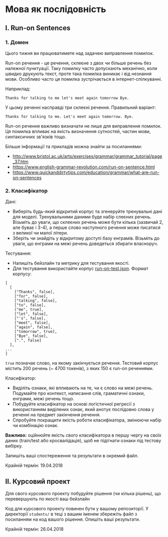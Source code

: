 # Мова як послідовність

## I. Run-on Sentences

### 1. Домен

Цього тижня ви працюватимете над задачею виправлення помилок.

Run-on речення - це речення, склеєне з двох чи більше речень без належної пунктуації. Таку помилку часто допускають механічно, коли швидко друкують текст, проте така помилка виникає і від незнання мови. Особливо часто ця помилка зустрічається в інтернет-спілкуванні.

Наприклад:
```
Thanks for talking to me let's meet again tomorrow Bye.
```

У цьому реченні насправді три склеєні речення. Правильний варіант:
```
Thanks for talking to me. Let's meet again tomorrow. Bye.
```

Run-on речення важливо визначати не лише для виправлення помилок. Ця помилка впливає на якість визначення сутностей, частин мови, синтаксичних зв'язків тощо.

Більше інформації та прикладів можна знайти за посиланнями:
- http://www.bristol.ac.uk/arts/exercises/grammar/grammar_tutorial/page_37.htm
- https://www.english-grammar-revolution.com/run-on-sentence.html
- https://www.quickanddirtytips.com/education/grammar/what-are-run-on-sentences

### 2. Класифікатор

Дані:
- Виберіть будь-який відкритий корпус та згенеруйте тренувальні дані для моделі. Тренувальними даними буде набір слеєних речень. Візьміть до уваги, що склеєних речень може бути кілька (зазвичай 2, але буває і 3-4), а перше слово наступного речення може писатися з великої чи малої літери.
- Зберіть чи знайдіть у відкритому доступі базу енграмів. Візьміть до уваги, що енграми на межі речень доведеться збирати власноруч.

Тестування:
- Напишіть бейзлайн та метрику для тестування якості.
- Для тестування використайте корпус [run-on-test.json](run-on-test.json). Формат корпусу:
```
[
  [
    ["Thanks", false],
    ["for", false],
    ["talking", false],
    ["to", false],
    ["me", true],
    ["let", false],
    ["'s", false],
    ["meet", false],
    ["again", false],
    ["tomorrow", true],
    ["Bye", false],
    [".", false]
  ],
...
]
```

`true` позначає слово, на якому закінчується речення. Тестовий корпус містить 200 речень (~ 4700 токенів), з яких 150 є run-on реченнями.

Класифікатор:
- Виділіть ознаки, які впливають на те, чи є слово на межі речень. Подумайте про контекст, написання слів, граматичні ознаки, енграми, межі речень тощо.
- Побудуйте класифікатор на основі логістичної регресії з використанням виділених ознак, який анотує послідовно слова у реченні на предмет закінчення речення.
- Спробуйте покращити якість роботи класифікатора, змінюючи набір чи комбінацію ознак.

**Важливо:** оційнюйте якість свого класифікатора в першу чергу на своїх даних (train/test або кросвалідація), щоб не підігнати ознаки під тестову вибірку.

Запишіть ваші спостереження та результати в окремий файл.

Крайній термін: 19.04.2018

## II. Курсовий проект

Для свого курсового проекту побудуйте рішення (чи кілька рішень), що перевершують по якості ваш бейзлайн

Код для курсового проекту повинен бути у вашому репозиторії. У директорії `students/` в теці з вашим іменем збережіть файл з посиланням на код вашого рішення. Опишіть ваші результати.

Крайній термін: 26.04.2018
